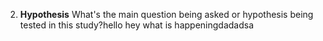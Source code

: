 2) **Hypothesis** What's the main question being asked or hypothesis being tested in this study?hello hey what is happeningdadadsa 
